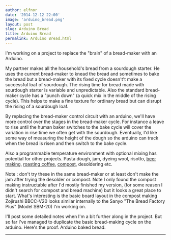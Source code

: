 ```yaml
---
author: elfnor
date: '2014-12-12 22:00'
image: 'arduino_bread.png'
layout: post
slug: Arduino Bread
title: Arduino Bread
permalink: Arduino Bread.html
---
```


I\'m working on a project to replace the \"brain\" of a bread-maker with an Arduino.

My partner makes all the household\'s bread from a sourdough starter. He uses the current bread-maker to knead the bread and sometimes to bake the bread but a bread-maker with its fixed cycle doesn\'t\'t make a successful loaf of sourdough. The rising time for bread made with sourdough starter is variable and unpredictable. Also the standard bread-maker cycle has a \"punch down\" (a quick mix in the middle of the rising cycle). This helps to make a fine texture for ordinary bread but can disrupt the rising of a sourdough loaf.

By replacing the bread-maker control circuit with an arduino, we\'ll have more control over the stages in the bread-maker cycle. For instance a leave to rise until the human baker switches to the bake cycle will cover the variation in rise time we often get with the sourdough. Eventually, I\'d like some way of measuring the height of the dough so the arduino can track when the bread is risen and then switch to the bake cycle.

Also a programmable temperature environment with optional mixing has potential for other projects. Pasta dough, jam, dyeing wool, risotto, [beer making](https://www.youtube.com/watch?v=wgUw5Sj5HK0), [roasting coffee](http://hackaday.com/2010/01/29/another-take-on-roasting-those-beans/), [compost](http://www.instructables.com/id/Mr-Compost-How-to-make-an-in-kitchen-compost-tur/), desoldering etc.

Note : don\'t try these in the same bread-maker or at least don\'t make the jam after trying the desolder or compost. Note I only found the compost making instructable after I\'d mostly finished my version, (for some reason I didn\'t search for compost and bread machine) but it looks a great place to start. What\'s interesting is the basic board layout in the compost making Zojirushi BBCC-V20 looks similar internally to the Sanyo \"The Bread Factory Plus\" (Model SBM-20) I\'m working on.

I\'ll post some detailed notes when I\'m a bit further along in the project. But so far I\'ve managed to duplicate the basic bread-making cycle on the arduino. Here\'s the proof. Arduino baked bread.

------------------------------------------------------------------------
